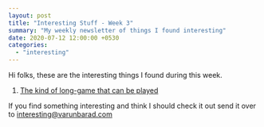 ```yaml
---
layout: post
title: "Interesting Stuff - Week 3"
summary: "My weekly newsletter of things I found interesting"
date: 2020-07-12 12:00:00 +0530
categories:
  - "interesting"
---
```


Hi folks, these are the interesting things I found during this week.

1. [The kind of long-game that can be played](https://www.bloomberg.com/news/features/2020-07-01/did-china-steal-canada-s-edge-in-5g-from-nortel)

If you find something interesting and think I should check it out send it over to [interesting@varunbarad.com](mailto:interesting@varunbarad.com)
